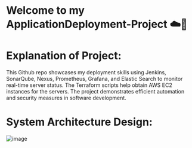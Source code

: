 # Welcome to my ApplicationDeployment-Project ☁️🙋‍

# Explanation of Project: 
This Github repo showcases my deployment skills using Jenkins, SonarQube, Nexus, Prometheus, Grafana, and Elastic Search to monitor real-time server status. The Terraform scripts help obtain AWS EC2 instances for the servers. The project demonstrates efficient automation and security measures in software development.

# System Architecture Design:
![image](https://user-images.githubusercontent.com/64432661/232321563-e7fba5a6-3540-410b-a8f3-5275ce03387b.png)

